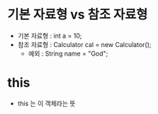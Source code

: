 # 기본 자료형 vs 참조 자료형
*  기본 자료형 : int a = 10;
*  참조 자료형 : Calculator cal = new Calculator();
	* 예외 : String name = "God";


# this
* this 는 이 객체라는 뜻